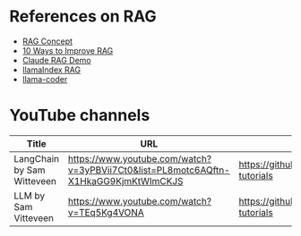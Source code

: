 

# References on RAG

- [RAG Concept](https://docs.llamaindex.ai/en/stable/getting_started/concepts.html)
- [10 Ways to Improve RAG](https://towardsdatascience.com/10-ways-to-improve-the-performance-of-retrieval-augmented-generation-systems-5fa2cee7cd5c)
- [Claude RAG Demo](https://github.com/anthropics/anthropic-retrieval-demo#setting-up-and-using-an-embedding-database)
- [llamaIndex RAG](https://github.com/run-llama/rags)
- [llama-coder](https://github.com/ex3ndr/llama-coder)

# YouTube channels

| Title | URL | GitHub | local | Note |
|-------|-----|--------|-------|------|
| LangChain by Sam Witteveen | https://www.youtube.com/watch?v=3yPBVii7Ct0&list=PL8motc6AQftn-X1HkaGG9KjmKtWImCKJS | https://github.com/samwit/langchain-tutorials | projects\ai\sam_witeveen\langchain-tutorials | |
| LLM by Sam Vitteveen | https://www.youtube.com/watch?v=TEq5Kg4VONA | https://github.com/samwit/llm-tutorials | projects\ai\sam_witeveen\llm-tutorials | |
